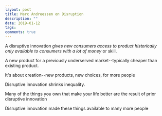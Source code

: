 ```yaml
---
layout: post
title: Marc Andreessen on Disruption
description: ""
date: 2019-01-12
tags: 
comments: true
---
```


A disruptive innovation *gives new consumers access to product historically only available to consumers with a lot of money* or skill.

A new product for a previously underserved market--typically cheaper than existing product.

It's about creation--new products, new choices, for more people

Disruptive innovation shrinks inequality.

Many of the things you own that make your life better are the result of prior disruptive innovation

Disruptive innovation made these things available to many more people
